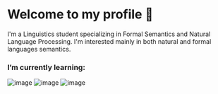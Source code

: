 # Welcome to my profile 🐝

I'm a Linguistics student specializing in Formal Semantics and Natural Language Processing. I'm interested mainly in both natural and formal languages semantics.

### I’m currently learning:
![image](https://img.shields.io/badge/C%23-239120?style=for-the-badge&logo=c-sharp&logoColor=white) ![image](https://img.shields.io/badge/Lua-2C2D72?style=for-the-badge&logo=lua&logoColor=white) ![image](https://img.shields.io/badge/r-%23276DC3.svg?style=for-the-badge&logo=r&logoColor=white)
